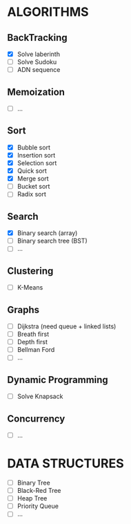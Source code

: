 # ALGORITHMS
## BackTracking
- [x] Solve laberinth
- [ ] Solve Sudoku
- [ ] ADN sequence

## Memoization
- [ ] ...

## Sort
- [x] Bubble sort
- [x] Insertion sort
- [x] Selection sort
- [x] Quick sort
- [x] Merge sort
- [ ] Bucket sort
- [ ] Radix sort

## Search
- [x] Binary search (array)
- [ ] Binary search tree (BST)
- [ ] ...

## Clustering
- [ ] K-Means

## Graphs
- [ ] Dijkstra (need queue + linked lists)
- [ ] Breath first
- [ ] Depth first
- [ ] Bellman Ford
- [ ] ...

## Dynamic Programming
- [ ] Solve Knapsack

## Concurrency
- [ ] ...

# DATA STRUCTURES
- [ ] Binary Tree
- [ ] Black-Red Tree
- [ ] Heap Tree
- [ ] Priority Queue
- [ ] ...
